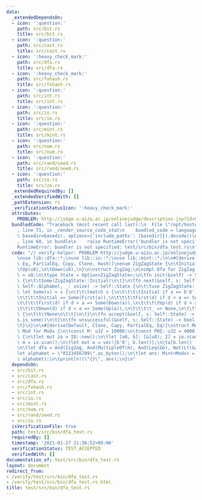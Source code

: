 ```yaml
---
data:
  _extendedDependsOn:
  - icon: ':question:'
    path: src/bit.rs
    title: src/bit.rs
  - icon: ':question:'
    path: src/cast.rs
    title: src/cast.rs
  - icon: ':heavy_check_mark:'
    path: src/dfa.rs
    title: src/dfa.rs
  - icon: ':heavy_check_mark:'
    path: src/fxhash.rs
    title: src/fxhash.rs
  - icon: ':question:'
    path: src/int.rs
    title: src/int.rs
  - icon: ':question:'
    path: src/io.rs
    title: src/io.rs
  - icon: ':question:'
    path: src/mint.rs
    title: src/mint.rs
  - icon: ':question:'
    path: src/num.rs
    title: src/num.rs
  - icon: ':question:'
    path: src/rand/seed.rs
    title: src/rand/seed.rs
  - icon: ':question:'
    path: src/zo.rs
    title: src/zo.rs
  _extendedRequiredBy: []
  _extendedVerifiedWith: []
  _pathExtension: rs
  _verificationStatusIcon: ':heavy_check_mark:'
  attributes:
    PROBLEM: http://judge.u-aizu.ac.jp/onlinejudge/description.jsp?id=0570
  bundledCode: "Traceback (most recent call last):\n  File \"/opt/hostedtoolcache/Python/3.9.1/x64/lib/python3.9/site-packages/onlinejudge_verify/documentation/build.py\"\
    , line 71, in _render_source_code_stat\n    bundled_code = language.bundle(stat.path,\
    \ basedir=basedir, options={'include_paths': [basedir]}).decode()\n  File \"/opt/hostedtoolcache/Python/3.9.1/x64/lib/python3.9/site-packages/onlinejudge_verify/languages/user_defined.py\"\
    , line 68, in bundle\n    raise RuntimeError('bundler is not specified: {}'.format(path.as_posix()))\n\
    RuntimeError: bundler is not specified: test/src/bin/dfa_test.rs\n"
  code: "// verify-helper: PROBLEM http://judge.u-aizu.ac.jp/onlinejudge/description.jsp?id=0570\n\
    \nuse lib::dfa::*;\nuse lib::io::*;\nuse lib::mint::*;\n\n#[derive(Ord, PartialOrd,\
    \ Eq, PartialEq, Copy, Clone, Hash)]\nenum ZigZagState {\n\tInitial,\n\tFirst(u8),\n\
    \tUp(u8),\n\tDown(u8),\n}\n\nstruct ZigZag;\n\nimpl Dfa for ZigZag {\n\ttype Alphabet\
    \ = u8;\n\ttype State = Option<ZigZagState>;\n\tfn init(&self) -> Self::State\
    \ {\n\t\tSome(ZigZagState::Initial)\n\t}\n\tfn next(&self, s: Self::State, a:\
    \ Self::Alphabet, _: usize) -> Self::State {\n\t\tuse ZigZagState::*;\n\t\tif\
    \ let Some(s) = s {\n\t\t\tmatch s {\n\t\t\t\tInitial if a == b'0' => Some(Initial),\n\
    \t\t\t\tInitial => Some(First(a)),\n\t\t\t\tFirst(d) if d < a => Some(Up(a)),\n\
    \t\t\t\tFirst(d) if d > a => Some(Down(a)),\n\t\t\t\tUp(d) if d > a => Some(Down(a)),\n\
    \t\t\t\tDown(d) if d < a => Some(Up(a)),\n\t\t\t\t_ => None,\n\t\t\t}\n\t\t} else\
    \ {\n\t\t\tNone\n\t\t}\n\t}\n\tfn accept(&self, s: Self::State) -> bool {\n\t\t\
    s.is_some()\n\t}\n\tfn unsuccessful(&self, s: Self::State) -> bool {\n\t\ts.is_none()\n\
    \t}\n}\n\n#[derive(Default, Clone, Copy, PartialEq, Eq)]\nstruct Modx;\n\nimpl\
    \ Mod for Modx {\n\tconst M: u32 = 10000;\n\tconst PHI: u32 = 4000;\n}\n\nfn main()\
    \ {\n\tlet mut io = IO::new();\n\tlet [a0, b]: [&[u8]; 2] = io.scan();\n\tlet\
    \ m = io.scan();\n\tlet mut a = vec![b'0'; b.len()];\n\ta[b.len() - a0.len()..].copy_from_slice(&a0);\n\
    \n\tlet dfa = And(ZigZag, And(MultipleOf(m), And(Leq(&b), Not(Lt(&a)))));\n\t\
    let alphabet = \"0123456789\".as_bytes();\n\tlet ans: Mint<Modx> = dfa.count(a.len(),\
    \ alphabet);\n\tprintln!(\"{}\", ans);\n}\n"
  dependsOn:
  - src/bit.rs
  - src/cast.rs
  - src/dfa.rs
  - src/fxhash.rs
  - src/int.rs
  - src/io.rs
  - src/mint.rs
  - src/num.rs
  - src/rand/seed.rs
  - src/zo.rs
  isVerificationFile: true
  path: test/src/bin/dfa_test.rs
  requiredBy: []
  timestamp: '2021-01-27 21:36:52+09:00'
  verificationStatus: TEST_ACCEPTED
  verifiedWith: []
documentation_of: test/src/bin/dfa_test.rs
layout: document
redirect_from:
- /verify/test/src/bin/dfa_test.rs
- /verify/test/src/bin/dfa_test.rs.html
title: test/src/bin/dfa_test.rs
---
```

